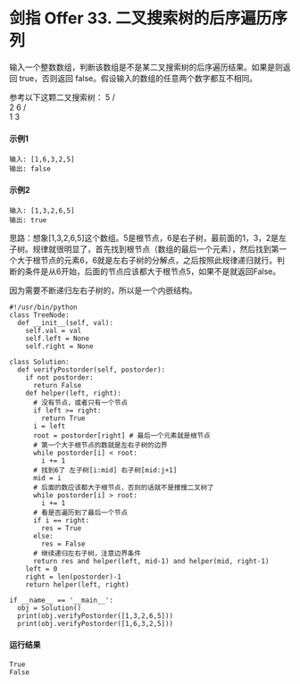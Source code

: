 # 剑指 Offer 33. 二叉搜索树的后序遍历序列
输入一个整数数组，判断该数组是不是某二叉搜索树的后序遍历结果。如果是则返回 true，否则返回 false。假设输入的数组的任意两个数字都互不相同。

参考以下这颗二叉搜索树：
         5
        / \
       2   6
      / \
     1   3

#### 示例1
    输入: [1,6,3,2,5]
    输出: false
    
#### 示例2
    输入: [1,3,2,6,5]
    输出: true

思路：想象[1,3,2,6,5]这个数组。5是根节点，6是右子树，最前面的1，3，2是左子树。规律就很明显了，首先找到根节点（数组的最后一个元素），然后找到第一个大于根节点的元素6，6就是左右子树的分解点，之后按照此规律递归就行。判断的条件是从6开始，后面的节点应该都大于根节点5，如果不是就返回False。

因为需要不断递归左右子树的，所以是一个内嵌结构。

    #!/usr/bin/python
    class TreeNode:
      def __init__(self, val):
        self.val = val
        self.left = None
        self.right = None

    class Solution:
      def verifyPostorder(self, postorder):
        if not postorder:
          return False
        def helper(left, right):
          # 没有节点，或者只有一个节点
          if left >= right:
            return True
          i = left
          root = postorder[right] # 最后一个元素就是根节点
          # 第一个大于根节点的数就是左右子树的边界
          while postorder[i] < root:
            i += 1
          # 找到6了 左子树[i:mid] 右子树[mid:j+1]
          mid = i
          # 后面的数应该都大于根节点，否则的话就不是搜搜二叉树了
          while postorder[i] > root:
            i += 1
          # 看是否遍历到了最后一个节点
          if i == right:
            res = True
          else:
            res = False
          # 继续递归左右子树，注意边界条件
          return res and helper(left, mid-1) and helper(mid, right-1)
        left = 0
        right = len(postorder)-1
        return helper(left, right)

    if __name__ == '__main__':
      obj = Solution()
      print(obj.verifyPostorder([1,3,2,6,5]))
      print(obj.verifyPostorder([1,6,3,2,5]))

#### 运行结果
    True
    False
